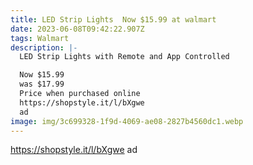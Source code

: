 ```yaml
---
title: LED Strip Lights  Now $15.99 at walmart
date: 2023-06-08T09:42:22.907Z
tags: Walmart
description: |-
  LED Strip Lights with Remote and App Controlled

  Now $15.99
  was $17.99
  Price when purchased online 
  https://shopstyle.it/l/bXgwe 
  ad 
image: img/3c699328-1f9d-4069-ae08-2827b4560dc1.webp
---
```

https://shopstyle.it/l/bXgwe 
ad